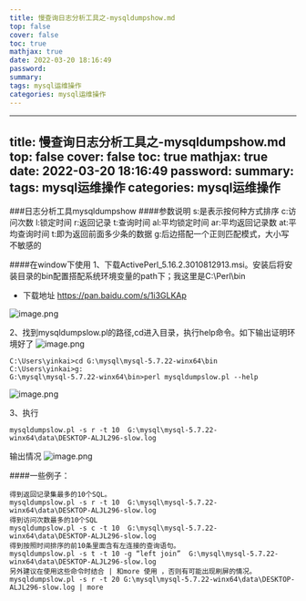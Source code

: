 ```yaml
---
title: 慢查询日志分析工具之-mysqldumpshow.md
top: false
cover: false
toc: true
mathjax: true
date: 2022-03-20 18:16:49
password:
summary:
tags: mysql运维操作
categories: mysql运维操作
---
```

---
title: 慢查询日志分析工具之-mysqldumpshow.md
top: false
cover: false
toc: true
mathjax: true
date: 2022-03-20 18:16:49
password:
summary:
tags: mysql运维操作
categories: mysql运维操作
---


###日志分析工具mysqldumpshow
####参数说明
  s:是表示按何种方式排序
  c:访问次数
  l:锁定时间
  r:返回记录
  t:查询时间
  al:平均锁定时间
  ar:平均返回记录数
  at:平均查询时间
  t:即为返回前面多少条的数据
  g:后边搭配一个正则匹配模式，大小写不敏感的

####在window下使用
1、下载ActivePerl_5.16.2.3010812913.msi。安装后将安装目录的bin配置搭配系统环境变量的path下；我这里是C:\Perl\bin
- 下载地址 https://pan.baidu.com/s/1i3GLKAp

![image.png](https://upload-images.jianshu.io/upload_images/13965490-27f8279a22930d8c.png?imageMogr2/auto-orient/strip%7CimageView2/2/w/1240)

2、找到mysqldumpslow.pl的路径,cd进入目录，执行help命令。如下输出证明环境好了
![image.png](https://upload-images.jianshu.io/upload_images/13965490-194e6bd30d63cd3f.png?imageMogr2/auto-orient/strip%7CimageView2/2/w/1240)
~~~
C:\Users\yinkai>cd G:\mysql\mysql-5.7.22-winx64\bin
C:\Users\yinkai>g:
G:\mysql\mysql-5.7.22-winx64\bin>perl mysqldumpslow.pl --help
~~~
![image.png](https://upload-images.jianshu.io/upload_images/13965490-bddf603719ff2a2b.png?imageMogr2/auto-orient/strip%7CimageView2/2/w/1240)

3、执行
~~~
mysqldumpslow.pl -s r -t 10  G:\mysql\mysql-5.7.22-winx64\data\DESKTOP-ALJL296-slow.log
~~~
输出情况
![image.png](https://upload-images.jianshu.io/upload_images/13965490-fdd1403a351a2364.png?imageMogr2/auto-orient/strip%7CimageView2/2/w/1240)


####一些例子：
~~~
得到返回记录集最多的10个SQL。
mysqldumpslow.pl -s r -t 10  G:\mysql\mysql-5.7.22-winx64\data\DESKTOP-ALJL296-slow.log
得到访问次数最多的10个SQL
mysqldumpslow.pl -s c -t 10  G:\mysql\mysql-5.7.22-winx64\data\DESKTOP-ALJL296-slow.log
得到按照时间排序的前10条里面含有左连接的查询语句。
mysqldumpslow.pl -s t -t 10 -g “left join”  G:\mysql\mysql-5.7.22-winx64\data\DESKTOP-ALJL296-slow.log
另外建议在使用这些命令时结合 | 和more 使用 ，否则有可能出现刷屏的情况。
mysqldumpslow.pl -s r -t 20 G:\mysql\mysql-5.7.22-winx64\data\DESKTOP-ALJL296-slow.log | more
~~~

